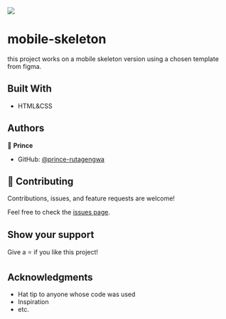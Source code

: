 ![](https://img.shields.io/badge/Microverse-blueviolet)

# mobile-skeleton

this project works on a mobile skeleton version using a chosen template from figma.


## Built With

- HTML&CSS



## Authors

👤 **Prince**

- GitHub: [@prince-rutagengwa](https://github.com/prince-rutagengwa)

## 🤝 Contributing

Contributions, issues, and feature requests are welcome!

Feel free to check the [issues page](../../issues/).

## Show your support

Give a ⭐️ if you like this project!

## Acknowledgments

- Hat tip to anyone whose code was used
- Inspiration
- etc.